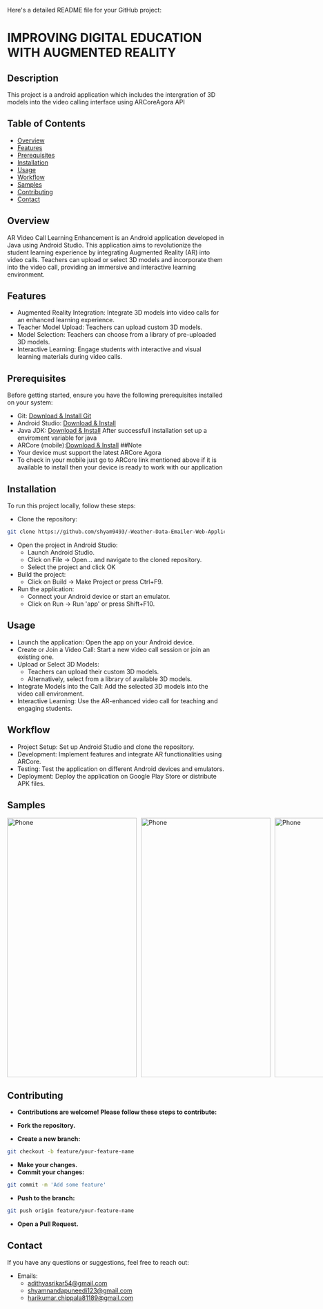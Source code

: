 Here's a detailed README file for your GitHub project:


# IMPROVING DIGITAL EDUCATION WITH AUGMENTED REALITY

## Description
This project is a android application which includes the intergration of 3D models into the video calling interface using ARCoreAgora API

## Table of Contents
- [Overview](#Overview)
- [Features](#Features)
- [Prerequisites](#Prerequisites)
- [Installation](#Installation)
- [Usage](#Usage)
- [Workflow](#Workflow)
- [Samples](#Samples)
- [Contributing](#Contributing)
- [Contact](#Contact)

## Overview
AR Video Call Learning Enhancement is an Android application developed in Java using Android Studio. This application aims to revolutionize the student learning experience by integrating Augmented Reality (AR) into video calls. Teachers can upload or select 3D models and incorporate them into the video call, providing an immersive and interactive learning environment.

## Features
- Augmented Reality Integration: Integrate 3D models into video calls for an enhanced learning experience.
- Teacher Model Upload: Teachers can upload custom 3D models.
- Model Selection: Teachers can choose from a library of pre-uploaded 3D models.
- Interactive Learning: Engage students with interactive and visual learning materials during video calls.
## Prerequisites
Before getting started, ensure you have the following prerequisites installed on your system:

- Git: [Download & Install Git](https://git-scm.com/downloads)
- Android Studio: [Download & Install](https://developer.android.com/studio)
- Java JDK: [Download & Install](https://www.oracle.com/java/technologies/downloads/)
  After successfull installation set up a enviroment variable for java
- ARCore (mobile):[Download & Install](https://play.google.com/store/apps/details?id=com.google.ar.core)
##Note
- Your device must support the latest ARCore Agora
- To check in your mobile just go to ARCore link mentioned above if it is available to install then your device is ready to work with our application
## Installation
To run this project locally, follow these steps:
- Clone the repository:
```bash
git clone https://github.com/shyam9493/-Weather-Data-Emailer-Web-Application.git](https://github.com/indigo1498/AR_Project.git
```
- Open the project in Android Studio:
  * Launch Android Studio.
  * Click on File -> Open... and navigate to the cloned repository.
  * Select the project and click OK
- Build the project:
  * Click on Build -> Make Project or press Ctrl+F9.
- Run the application:
  * Connect your Android device or start an emulator.
  * Click on Run -> Run 'app' or press Shift+F10.

## Usage
- Launch the application: Open the app on your Android device.
- Create or Join a Video Call: Start a new video call session or join an existing one.
- Upload or Select 3D Models:
  * Teachers can upload their custom 3D models.
  * Alternatively, select from a library of available 3D models.
- Integrate Models into the Call: Add the selected 3D models into the video call environment.
- Interactive Learning: Use the AR-enhanced video call for teaching and engaging students.




## Workflow

- Project Setup: Set up Android Studio and clone the repository.
- Development: Implement features and integrate AR functionalities using ARCore.
- Testing: Test the application on different Android devices and emulators.
- Deployment: Deploy the application on Google Play Store or distribute APK files.

## Samples

<div style="display: flex;">
    <img src="4WTqXY.png" alt="Phone" style="width: 300px; height: 600px; margin-right: 10px;">
    <img src="CrYQ0T.png" alt="Phone" style="width: 300px; height: 600px; margin-right: 10px;">
    <img src="k2BLJ9.png" alt="Phone" style="width: 300px; height: 600px;">
</div>

## Contributing

- **Contributions are welcome! Please follow these steps to contribute:**

- **Fork the repository.**
- **Create a new branch:**
```bash
git checkout -b feature/your-feature-name
```
- **Make your changes.**
- **Commit your changes:**
```bash
git commit -m 'Add some feature'
```
- **Push to the branch:**
```bash
git push origin feature/your-feature-name
```
- **Open a Pull Request.**

## Contact
If you have any questions or suggestions, feel free to reach out:

- Emails:
  * adithyasrikar54@gmail.com
  * shyamnandapuneedi123@gmail.com
  * harikumar.chippala81189@gmail.com



